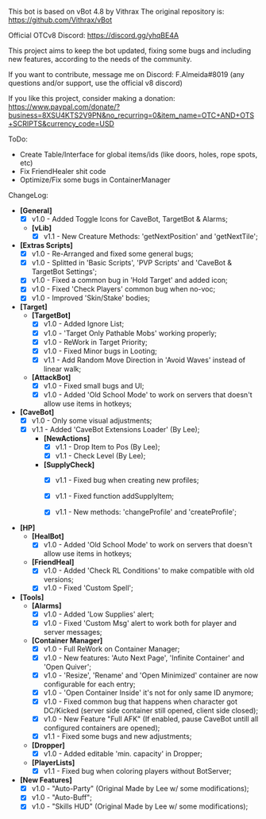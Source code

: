 This bot is based on vBot 4.8 by Vithrax
The original repository is: https://github.com/Vithrax/vBot

Official OTCv8 Discord: https://discord.gg/yhqBE4A

This project aims to keep the bot updated, fixing some bugs and including new features, according to the needs of the community.

If you want to contribute, message me on Discord: F.Almeida#8019
(any questions and/or support, use the official v8 discord)

If you like this project, consider making a donation:
https://www.paypal.com/donate/?business=8XSU4KTS2V9PN&no_recurring=0&item_name=OTC+AND+OTS+SCRIPTS&currency_code=USD

ToDo:
- Create Table/Interface for global items/ids (like doors, holes, rope spots, etc)
- Fix FriendHealer shit code
- Optimize/Fix some bugs in ContainerManager

ChangeLog:
- **[General]**
  - [x] v1.0 - Added Toggle Icons for CaveBot, TargetBot & Alarms;
  - **[vLib]**
    - [x] v1.1 - New Creature Methods: 'getNextPosition' and 'getNextTile';

- **[Extras Scripts]**
  - [x] v1.0 - Re-Arranged and fixed some general bugs;
  - [x] v1.0 - Splitted in 'Basic Scripts', 'PVP Scripts' and 'CaveBot & TargetBot Settings';
  - [x] v1.0 - Fixed a common bug in 'Hold Target' and added icon;
  - [x] v1.0 - Fixed 'Check Players' common bug when no-voc;
  - [x] v1.0 - Improved 'Skin/Stake' bodies;

- **[Target]**
  - **[TargetBot]**
    - [x] v1.0 - Added Ignore List;
    - [x] v1.0 - 'Target Only Pathable Mobs' working properly;
    - [x] v1.0 - ReWork in Target Priority;
    - [x] v1.0 - Fixed Minor bugs in Looting;
    - [x] v1.1 - Add Random Move Direction in 'Avoid Waves' instead of linear walk;
  - **[AttackBot]**
    - [x] v1.0 - Fixed small bugs and UI;
    - [x] v1.0 - Added 'Old School Mode' to work on servers that doesn't allow use items in hotkeys;

- **[CaveBot]**
  - [x] v1.0 - Only some visual adjustments;
  - [x] v1.1 - Added 'CaveBot Extensions Loader' (By Lee);
    - **[NewActions]**
      - [x] v1.1 - Drop Item to Pos (By Lee);
      - [x] v1.1 - Check Level (By Lee);
    - **[SupplyCheck]**
      - [x] v1.1 - Fixed bug when creating new profiles;
      - [x] v1.1 - Fixed function addSupplyItem;
      - [x] v1.1 - New methods: 'changeProfile' and 'createProfile';
    

- **[HP]**
  - **[HealBot]**
    - [x] v1.0 - Added 'Old School Mode' to work on servers that doesn't allow use items in hotkeys;
  - **[FriendHeal]**
    - [x] v1.0 - Added 'Check RL Conditions' to make compatible with old versions;
    - [x] v1.0 - Fixed 'Custom Spell';

- **[Tools]**
    - **[Alarms]**
        - [x] v1.0 - Added 'Low Supplies' alert;
        - [x] v1.0 - Fixed 'Custom Msg' alert to work both for player and server messages;
    - **[Container Manager]**
      - [x] v1.0 - Full ReWork on Container Manager;
      - [x] v1.0 - New features: 'Auto Next Page', 'Infinite Container' and 'Open Quiver';
      - [x] v1.0 - 'Resize', 'Rename' and 'Open Minimized' container are now configurable for each entry;
      - [x] v1.0 - 'Open Container Inside' it's not for only same ID anymore;
      - [x] v1.0 - Fixed common bug that happens when character got DC/Kicked (server side container still opened, client side closed);
      - [x] v1.0 - New Feature "Full AFK" (If enabled, pause CaveBot untill all configured containers are opened);
      - [x] v1.1 - Fixed some bugs and new adjustments;
    - **[Dropper]**
      - [x] v1.0 - Added editable 'min. capacity' in Dropper; 
    - **[PlayerLists]**
      - [x] v1.1 - Fixed bug when coloring players without BotServer; 

- **[New Features]**
  - [x] v1.0 - "Auto-Party" (Original Made by Lee w/ some modifications);
  - [x] v1.0 - "Auto-Buff";
  - [x] v1.0 - "Skills HUD" (Original Made by Lee w/ some modifications);
